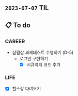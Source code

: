 ## `2023-07-07` TIL

## 📋 To do

### CAREER

- 삼쩜삼 과제테스트 수행하기 (D-5)
  - 로그인 구현하기
    - [x]  시큐리티 코드 추가

### LIFE

- [x] 헬스장 다녀오기